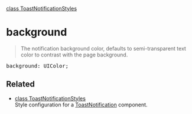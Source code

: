 [class ToastNotificationStyles](ToastNotificationStyles.md)

# background

> The notification background color, defaults to semi-transparent text color to contrast with the page background.

<pre class="docgen_signature">background: UIColor;</pre>

## Related

- [<!--{ref:class}-->class ToastNotificationStyles](ToastNotificationStyles.md) \
    Style configuration for a [ToastNotification](ToastNotification.md) component.
